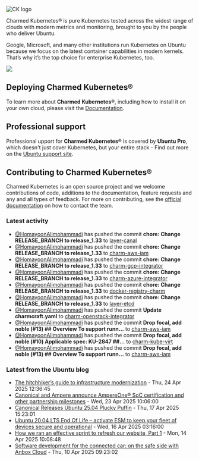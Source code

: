 ![CK logo](https://assets.ubuntu.com/v1/451d4cf4-Charmed+Kubernetes_RGB_onWhite_2022.svg)

Charmed Kubernetes® is pure Kubernetes tested across the widest range of clouds with modern metrics and monitoring, brought to you by the people who deliver Ubuntu.

Google, Microsoft, and many other institutions run Kubernetes on Ubuntu because we focus on the latest container capabilities in modern kernels. That’s why it’s the top choice for enterprise Kubernetes, too.

![](https://assets.ubuntu.com/v1/843c77b6-juju-at-a-glace.svg)

## Deploying Charmed Kubernetes®

To learn more about **Charmed Kubernetes**®, including how to install it on your own cloud, please visit the [Documentation][docs].

## Professional support

Professional upport for **Charmed Kubernetes**® is covered by **Ubuntu Pro**, which doesn't just cover Kubernetes, but your entire stack - Find out more on the [Ubuntu support site](https://ubuntu.com/support).

## Contributing to Charmed Kubernetes®

Charmed Kubernetes is an open source project and we welcome contributions of code, additions to the documentation, feature requests and any and all types of feedback. For more on contributing, see the [official documentation][get-in-touch] on how to contact the team.

<!-- LINKS -->
[docs]: https://ubuntu.com/kubernetes/docs
[get-in-touch]: https://ubuntu.com/kubernetes/docs/get-in-touch

### Latest activity

<!-- activity starts -->
 - [@HomayoonAlimohammadi](https://github.com/HomayoonAlimohammadi) has pushed the commit **chore: Change RELEASE_BRANCH to release_1.33** to [layer-canal](https://github.com/charmed-kubernetes/layer-canal)
 - [@HomayoonAlimohammadi](https://github.com/HomayoonAlimohammadi) has pushed the commit **chore: Change RELEASE_BRANCH to release_1.33** to [charm-aws-iam](https://github.com/charmed-kubernetes/charm-aws-iam)
 - [@HomayoonAlimohammadi](https://github.com/HomayoonAlimohammadi) has pushed the commit **chore: Change RELEASE_BRANCH to release_1.33** to [charm-gcp-integrator](https://github.com/charmed-kubernetes/charm-gcp-integrator)
 - [@HomayoonAlimohammadi](https://github.com/HomayoonAlimohammadi) has pushed the commit **chore: Change RELEASE_BRANCH to release_1.33** to [charm-azure-integrator](https://github.com/charmed-kubernetes/charm-azure-integrator)
 - [@HomayoonAlimohammadi](https://github.com/HomayoonAlimohammadi) has pushed the commit **chore: Change RELEASE_BRANCH to release_1.33** to [docker-registry-charm](https://github.com/charmed-kubernetes/docker-registry-charm)
 - [@HomayoonAlimohammadi](https://github.com/HomayoonAlimohammadi) has pushed the commit **chore: Change RELEASE_BRANCH to release_1.33** to [layer-etcd](https://github.com/charmed-kubernetes/layer-etcd)
 - [@HomayoonAlimohammadi](https://github.com/HomayoonAlimohammadi) has pushed the commit **Update charmcraft.yaml** to [charm-openstack-integrator](https://github.com/charmed-kubernetes/charm-openstack-integrator)
 - [@HomayoonAlimohammadi](https://github.com/HomayoonAlimohammadi) has pushed the commit **Drop focal, add noble (#13)  ## Overview  To support runn...** to [charm-aws-iam](https://github.com/charmed-kubernetes/charm-aws-iam)
 - [@HomayoonAlimohammadi](https://github.com/HomayoonAlimohammadi) has pushed the commit **Drop focal, add noble (#10)  Applicable spec: KU-2847  ##...** to [charm-kube-virt](https://github.com/charmed-kubernetes/charm-kube-virt)
 - [@HomayoonAlimohammadi](https://github.com/HomayoonAlimohammadi) has pushed the commit **Drop focal, add noble (#13)  ## Overview  To support runn...** to [charm-aws-iam](https://github.com/charmed-kubernetes/charm-aws-iam)
<!-- activity ends -->

<!-- roadmap starts -->

<!-- roadmap ends -->

### Latest from the Ubuntu blog

<!-- blog starts -->
* [The hitchhiker’s guide to infrastructure modernization](https://ubuntu.com//blog/hitchhikers-guide-to-infrastructure-modernization) - Thu, 24 Apr 2025 12:36:45 
* [Canonical and Ampere announce AmpereOne® SoC certification and other partnership milestones](https://ubuntu.com//blog/canonical-and-ampere-announce-ampereone-soc-certification-and-other-partnership-milestones) - Wed, 23 Apr 2025 10:06:00 
* [Canonical Releases Ubuntu 25.04 Plucky Puffin](https://ubuntu.com//blog/canonical-releases-ubuntu-25-04-plucky-puffin) - Thu, 17 Apr 2025 15:23:01 
* [Ubuntu 20.04 LTS End Of Life – activate ESM to keep your fleet of devices secure and operational](https://ubuntu.com//blog/ubuntu-20-04-eol-for-devicesional) - Wed, 16 Apr 2025 03:16:00 
* [How we ran an effective sprint to refresh our website, Part 1](https://ubuntu.com//blog/how-we-ran-an-effective-sprint-to-refresh-our-website-part-1) - Mon, 14 Apr 2025 10:08:48 
* [Software development for the connected car: on the safe side with Anbox Cloud](https://ubuntu.com//blog/software-development-for-the-connected-car-on-the-safe-side-with-anbox-cloud) - Thu, 10 Apr 2025 09:23:02 
<!-- blog ends -->
